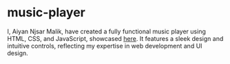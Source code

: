# music-player
I, Aiyan Njsar Malik, have created a fully functional music player using HTML, CSS, and JavaScript, showcased [here](https://codepen.io/Th3xai/pen/yLmraBz). It features a sleek design and intuitive controls, reflecting my expertise in web development and UI design.
